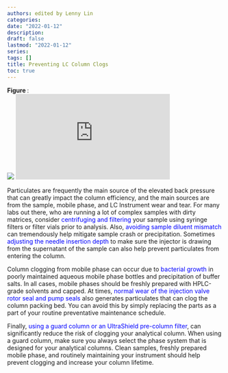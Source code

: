 ```yaml
---
authors: edited by Lenny Lin
categories: 
date: "2022-01-12"
description: 
draft: false
lastmod: "2022-01-12"
series: 
tags: []
title: Preventing LC Column Clogs
toc: true
---
```


<figcaption><b>Figure </b>: </figcaption>
<img src = "/docs/images/"/>



<!--more-->


<iframe width="360" height="200" src="https://www.youtube.com/embed/SHAlXZSoh68" title="Preventing LC Column Clogs" frameborder="0" allow="accelerometer; autoplay; clipboard-write; encrypted-media; gyroscope; picture-in-picture" allowfullscreen></iframe>

Particulates are frequently the main source of the elevated back pressure that can greatly impact the column efficiency, and the main sources are from the sample, mobile phase, and LC Instrument wear and tear. For many labs out there, who are running a lot of complex samples with dirty matrices, consider <font color ="blue">centrifuging and filtering</font> your sample using syringe filters or filter vials prior to analysis. Also, <font color ="blue">avoiding sample diluent mismatch</font> can tremendously help mitigate sample crash or precipitation. Sometimes <font color ="blue">adjusting the needle insertion depth</font> to make sure the injector is drawing from the supernatant of the sample can also help prevent particulates from entering the column.  

Column clogging from mobile phase can occur due to <font color ="blue">bacterial growth</font> in poorly maintained aqueous mobile phase bottles and precipitation of buffer salts. In all cases, mobile phases should be freshly prepared with HPLC-grade solvents and capped. At times, <font color ="blue">normal wear of the injection valve rotor seal and pump seals</font> also generates particulates that can clog the column packing bed. You can avoid this by simply replacing the parts as a part of your routine preventative maintenance schedule.

Finally, <font color ="blue">using a guard column or an UltraShield pre-column filter</font>, can significantly reduce the risk of clogging your analytical column. When using a guard column, make sure you always select the phase system that is designed for your analytical columns. Clean samples, freshly prepared mobile phase, and routinely maintaining your instrument should help prevent clogging and increase your column lifetime.
